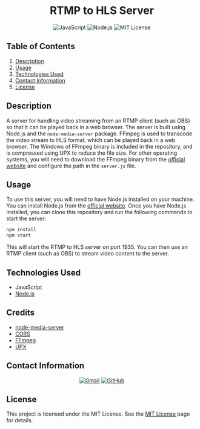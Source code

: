 <h1 align="center"> 
    RTMP to HLS Server
</h1>


<p align="center">
    <img src="https://img.shields.io/badge/JavaScript-F7DF1E?logo=javascript&logoColor=000&style=for-the-badge" alt="JavaScript">    
    <img src="https://img.shields.io/badge/Node.js-339933.svg?style=for-the-badge&logo=nodedotjs&logoColor=white" alt="Node.js">
    <img src="https://img.shields.io/badge/License-MIT-blue.svg?style=for-the-badge" alt="MIT License">    
</p>

## Table of Contents
1. [Description](#description)
2. [Usage](#usage)
3. [Technologies Used](#technologies-used)
4. [Contact Information](#contact-information)
5. [License](#license)

## Description
A server for handling video streaming from an RTMP client (such as OBS) so that it can be played back in a web browser. The server is built using Node.js and the `node-media-server` package. FFmpeg is used to transcode the video stream to HLS format, which can be played back in a web browser. The Windows of FFmpeg binary is included in the repository, and is compressed using UPX to reduce the file size. For other operating systems, you will need to download the FFmpeg binary from the [official website](https://www.ffmpeg.org/) and configure the path in the `server.js` file.

## Usage
To use this server, you will need to have Node.js installed on your machine. You can install Node.js from the [official website](https://nodejs.org/en/). Once you have Node.js installed, you can clone this repository and run the following commands to start the server:

```bash
npm install
npm start
```

This will start the RTMP to HLS server on port 1935. You can then use an RTMP client (such as OBS) to stream video content to the server.

## Technologies Used
* JavaScript
* [Node.js](https://nodejs.org/en/)

## Credits
* [node-media-server](https://www.npmjs.com/package/node-media-server)
* [CORS](https://www.npmjs.com/package/cors)
* [FFmpeg](https://www.ffmpeg.org/)
* [UPX](https://upx.github.io/)

## Contact Information
<p align="center">
    <a href="mailto:cwchilvers@gmail.com"><img src="https://img.shields.io/badge/Gmail-D14836?style=for-the-badge&logo=gmail&logoColor=white" alt="Gmail"></a>
    <a href="https://github.com/cwchilvers"><img src="https://img.shields.io/badge/GitHub-181717.svg?style=for-the-badge&logo=GitHub&logoColor=white" alt="GitHub"></a>
</p>

## License
This project is licensed under the MIT License. See the [MIT License](https://opensource.org/licenses/mit/) page for details.
